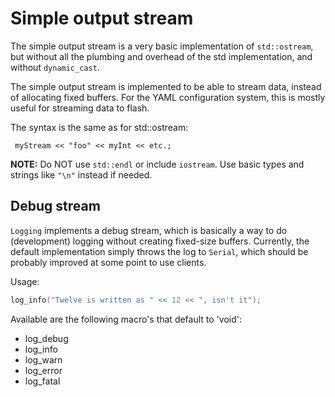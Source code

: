 # Simple output stream

The simple output stream is a very basic implementation of 
`std::ostream`, but without all the plumbing and overhead 
of the std implementation, and without `dynamic_cast`.

The simple output stream is implemented to be able to stream
data, instead of allocating fixed buffers. For the YAML 
configuration system, this is mostly useful for streaming 
data to flash.

The syntax is the same as for std::ostream:

` myStream << "foo" << myInt << etc.;`

**NOTE:** Do NOT use `std::endl` or include `iostream`. Use basic 
types and strings like `"\n"` instead if needed. 

## Debug stream

`Logging` implements a debug stream, which is basically a way to 
do (development) logging without creating fixed-size buffers. 
Currently, the default implementation simply throws the log to
`Serial`, which should be probably improved at some point to 
use clients.

Usage:

```c++
log_info("Twelve is written as " << 12 << ", isn't it");
```

Available are the following macro's that default to 'void':

- log_debug
- log_info
- log_warn
- log_error
- log_fatal
